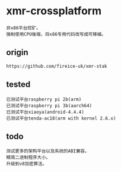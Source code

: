 # xmr-crossplatform

    非x86平台挖矿。
    强制使用CPU後端，将x86专用代码改写成可移植。

## origin

    https://github.com/fireice-uk/xmr-stak

## tested

    已测试平台raspberry pi 2b(arm)
    已测试平台raspberry pi 3b(aarch64)
    已测试平台xiaoya(android-4.4.4)
    已测试平台tenda-ac18(arm with kernel 2.6.x)

## todo

    测试更多的架构平台以及系统的ABI兼容。
    精简二进制程序大小。
    升级到v8加密算法。
